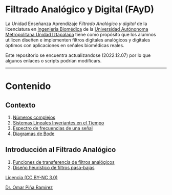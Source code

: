 # Filtrado Analógico y Digital (FAyD)

La Unidad Enseñanza Aprendizaje *Filtrado Analógico y digital* de la licenciatura en [Ingeniería Biomédica](http://die.izt.uam.mx/index.php/ingenieria-biomedica/) de la [Universidad Autónonoma Metropolitana Unidad Iztapalapa](http://www.izt.uam.mx/) tiene como propósito que los alumnos utilicen diseñen e implementen filtros digitales analógicos y digitales óptimos con aplicaciones en señales biomédicas reales.

Este repositorio se encuentra actualizandose (2022.12.07) por lo que algunos enlaces o scripts podrían modificars.

---
# Contenido
## Contexto

1. [Números complejos](src/Conocimientos_Previos/Numeros%20Complejos.ipynb)
1. [Sistemas Lineales Inveriantes en el Tiempo](src/Conocimientos_Previos/Sistemas%20Lineales%20Inveriantes%20en%20el%20Tiempo.ipynb)
1. [Espectro de frecuencias de una señal](src/Conocimientos_Previos/Espectro%20de%20frecuencias%20de%20una%20señal.ipynb)
1. [Diagramas de Bode](src/Conocimientos_Previos/Diagramas%20de%20Bode.ipynb)

## Introducción al Filtrado Analógico
1. [Funciones de transferencia de filtros analógicos](src/Introduccion/Funciones_Transferencia_Filtros.ipynb)
1. [Diseño heurístico de filtros pasa-bajas](src/Introduccion/Diseno_Heuristico_Filtros_Pasa_Bajas.ipynb)


[Licencia (CC BY-NC 3.0)](https://creativecommons.org/licenses/by-nc/3.0/)

[Dr. Omar Piña Ramírez](https://www.researchgate.net/profile/Omar_Pina-Ramirez) 
